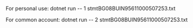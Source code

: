 For personal use:
dotnet run -- 1 stmtBG08BUIN95611000507253.txt

For common account:
dotnet run -- 2 stmtBG08BUIN95611000507253.txt
